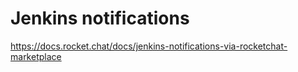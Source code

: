 # Jenkins notifications
https://docs.rocket.chat/docs/jenkins-notifications-via-rocketchat-marketplace
